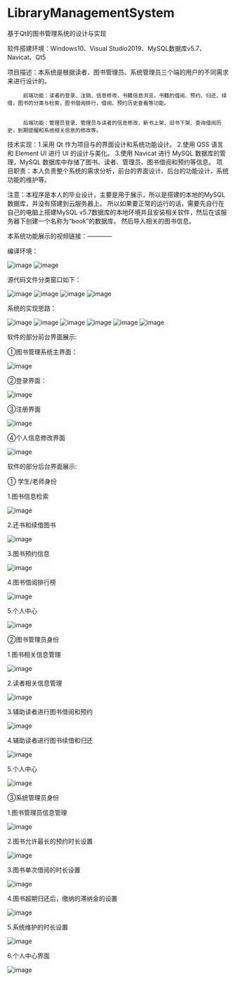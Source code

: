 # LibraryManagementSystem
基于Qt的图书管理系统的设计与实现

软件搭建环境：Windows10、Visual Studio2019、MySQL数据库v5.7、Navicat、Qt5

项目描述：本系统是根据读者、图书管理员、系统管理员三个端的用户的不同需求来进行设计的。

         前端功能：读者的登录、注销、信息修改，书籍信息浏览，书籍的借阅、预约、归还、续借，图书的分类与检索，图书借阅排行，借阅、预约历史查看等功能。

         
         后端功能：管理员登录、管理员与读者的信息修改，新书上架、旧书下架、查询借阅历史，到期提醒和系统相关信息的修改等。


技术实现：1.采用 Qt 作为项目与的界面设计和系统功能设计。
         2.使用 QSS 语言和 Element UI 进行 UI 的设计与美化。
         3.使用 Navicat 进行 MySQL 数据库的管理，MySQL 数据库中存储了图书、读者、管理员、图书借阅和预约等信息。
项目职责：本人负责整个系统的需求分析，前台的界面设计、后台的功能设计，系统功能的维护等。

注意：本程序是本人的毕业设计，主要是用于展示，所以是搭建的本地的MySQL数据库，并没有搭建到云服务器上。
所以如果要正常的运行的话，需要先自行在自己的电脑上搭建MySQL v5.7数据库的本地环境并且安装相关软件，然后在该服务器下创建一个名称为“book”的数据库，
然后导入相关的图书信息。

本系统功能展示的视频链接：————

编译环境：

![image](https://github.com/loney123456/LibraryManagementSystem/assets/35869270/9644de56-c40f-4584-99e8-dffc1949051b)
![image](https://github.com/loney123456/LibraryManagementSystem/assets/35869270/5775f1cf-45f5-468a-b63b-368ccd2f38b4)

源代码文件分类窗口如下：

![image](https://github.com/loney123456/LibraryManagementSystem/assets/35869270/674cec00-f6bb-411a-98af-f038c3513a7e)
![image](https://github.com/loney123456/LibraryManagementSystem/assets/35869270/f09db59d-b693-4721-9ad0-4c52dbf04c95)
![image](https://github.com/loney123456/LibraryManagementSystem/assets/35869270/3407dcf1-5262-415a-8dec-0fa506413293)
![image](https://github.com/loney123456/LibraryManagementSystem/assets/35869270/ca988bbb-889c-4384-897f-8405f3c10656)


系统的实现思路：

![image](https://github.com/loney123456/LibraryManagementSystem/assets/35869270/0d04fed8-c7ed-4949-a225-8c093f1914dd)
![image](https://github.com/loney123456/LibraryManagementSystem/assets/35869270/c3dcd6cc-cded-46bc-8c8c-b84078354012)
![image](https://github.com/loney123456/LibraryManagementSystem/assets/35869270/b4583f5c-e213-4984-b392-bc376f2e9679)
![image](https://github.com/loney123456/LibraryManagementSystem/assets/35869270/7c36ae15-4f79-4055-bbf0-b42f50979d4c)
![image](https://github.com/loney123456/LibraryManagementSystem/assets/35869270/dc577f76-7d91-4a01-a7a7-6b2e7ac0c8f4)
![image](https://github.com/loney123456/LibraryManagementSystem/assets/35869270/0aaea86a-9bfb-46ae-849f-d7c86a669ed3)


软件的部分前台界面展示:

①图书管理系统主界面：

![image](https://github.com/loney123456/LibraryManagementSystem/assets/35869270/c92c0d9c-48cc-476a-a439-29d3619fe4d7)

②登录界面：

![image](https://github.com/loney123456/LibraryManagementSystem/assets/35869270/3ccf90a7-ef8e-4b07-bc88-0718b63a9bca)

③注册界面

![image](https://github.com/loney123456/LibraryManagementSystem/assets/35869270/75d43b88-41dd-4704-bea6-7bb722030d74)

④个人信息修改界面

![image](https://github.com/loney123456/LibraryManagementSystem/assets/35869270/3bf3cca2-56c5-40f0-9912-366e30da1ced)

软件的部分后台界面展示:

① 学生/老师身份

1.图书信息检索

![image](https://github.com/loney123456/LibraryManagementSystem/assets/35869270/3b527255-4c75-4d2e-b224-cfe7b42b95f6)

2.还书和续借图书

![image](https://github.com/loney123456/LibraryManagementSystem/assets/35869270/440e5c73-b7d6-4f3e-a1b1-e4a37a85dce0)

3.图书预约信息

![image](https://github.com/loney123456/LibraryManagementSystem/assets/35869270/9617c681-87df-4fc6-ae85-250e7717e14f)

4.图书借阅排行榜

![image](https://github.com/loney123456/LibraryManagementSystem/assets/35869270/61c5af8c-344d-42c6-8c0c-4ac145339d9d)

5.个人中心

![image](https://github.com/loney123456/LibraryManagementSystem/assets/35869270/ffa137ec-8e68-407c-9ea1-37cb97fd466c)

②图书管理员身份

1.图书相关信息管理

![image](https://github.com/loney123456/LibraryManagementSystem/assets/35869270/e68d0e5c-2d5e-46ca-becb-b7734b692149)

2.读者相关信息管理

![image](https://github.com/loney123456/LibraryManagementSystem/assets/35869270/b7c01bdd-872f-42be-917f-44bd2a9dacc5)

3.辅助读者进行图书借阅和预约

![image](https://github.com/loney123456/LibraryManagementSystem/assets/35869270/c08523be-1e72-4801-a384-491929eeffb9)

4.辅助读者进行图书续借和归还

![image](https://github.com/loney123456/LibraryManagementSystem/assets/35869270/79398616-8fad-40c7-890b-3ac435be284f)

5.个人中心

![image](https://github.com/loney123456/LibraryManagementSystem/assets/35869270/22ce5363-5666-4617-8214-1349281e6688)

③系统管理员身份

1.图书管理员信息管理

![image](https://github.com/loney123456/LibraryManagementSystem/assets/35869270/eb07a31e-4d50-4322-811f-89b96bcd1ac9)

2.图书允许最长的预约时长设置

![image](https://github.com/loney123456/LibraryManagementSystem/assets/35869270/deb9bb31-fbac-4020-b7bc-bddd49100542)

3.图书单次借阅的时长设置

![image](https://github.com/loney123456/LibraryManagementSystem/assets/35869270/dbe5ad30-f1f6-474a-a280-0d1f885da5bc)

4.图书超期归还后，缴纳的滞纳金的设置

![image](https://github.com/loney123456/LibraryManagementSystem/assets/35869270/bbd3866d-454a-4abc-a41c-00c4e909673c)

5.系统维护的时长设置

![image](https://github.com/loney123456/LibraryManagementSystem/assets/35869270/8d6e1e58-3513-40bf-892a-b97b209b11e3)

6.个人中心界面

![image](https://github.com/loney123456/LibraryManagementSystem/assets/35869270/21704505-fc25-404a-a58e-85ab758f6d2e)

